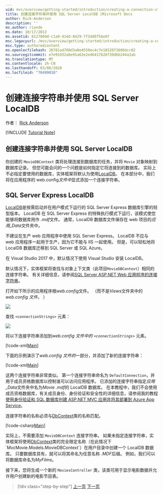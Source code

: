 ```yaml
---
uid: mvc/overview/getting-started/introduction/creating-a-connection-string
title: 创建连接字符串并使用 SQL Server LocalDB |Microsoft Docs
author: Rick-Anderson
description: ''
ms.author: riande
ms.date: 10/17/2013
ms.assetid: 6127804d-c1a9-414d-8429-7f3dd0f56e97
msc.legacyurl: /mvc/overview/getting-started/introduction/creating-a-connection-string
msc.type: authoredcontent
ms.openlocfilehash: 20781ad760d3a0e4559ec4c7e18528f3686dcc02
ms.sourcegitcommit: e7e91932a6e91a63e2e46417626f39d6b244a3ab
ms.translationtype: MT
ms.contentlocale: zh-CN
ms.lasthandoff: 03/06/2020
ms.locfileid: "78499010"
---
```

# <a name="creating-a-connection-string-and-working-with-sql-server-localdb"></a>创建连接字符串并使用 SQL Server LocalDB

作者： [Rick Anderson](https://twitter.com/RickAndMSFT)

[!INCLUDE [Tutorial Note](index.md)]

## <a name="creating-a-connection-string-and-working-with-sql-server-localdb"></a>创建连接字符串并使用 SQL Server LocalDB

你创建的 `MovieDBContext` 类将处理连接到数据库的任务，并将 `Movie` 对象映射到数据库记录。 但您可能会问的一个问题是如何指定它将连接到的数据库。 实际上不必指定要使用的数据库，实体框架将默认为使用[LocalDB](https://docs.microsoft.com/sql/database-engine/configure-windows/sql-server-2016-express-localdb)。 在本部分中，我们将在应用程序的 web.config*文件中*显式添加一个连接字符串。

## <a name="sql-server-express-localdb"></a>SQL Server Express LocalDB

[LocalDB](https://docs.microsoft.com/sql/database-engine/configure-windows/sql-server-2016-express-localdb)是按需启动并在用户模式下运行的 SQL Server Express 数据库引擎的轻型版本。 LocalDB 在 SQL Server Express 的特殊执行模式下运行，该模式使您能够将数据库用作 *.mdf*文件。 通常，LocalDB 数据库文件保存在 web 项目的*应用\_Data*文件夹中。

不建议在生产 web 应用程序中使用 SQL Server Express。 LocalDB 不应与 web 应用程序一起用于生产，因为它不能与 IIS 一起使用。 但是，可以轻松地将 LocalDB 数据库迁移到 SQL Server 或 SQL Azure。

在 Visual Studio 2017 中，默认情况下使用 Visual Studio 安装 LocalDB。

默认情况下，实体框架将查找与对象上下文类（此项目`MovieDBContext`）相同的连接字符串。 有关详细信息，请参阅[SQL Server ASP.NET Web 应用程序的连接字符串](https://msdn.microsoft.com/library/jj653752.aspx)。

打开如下所示的应用程序根*web.config*文件。 （而不是*Views*文件夹中的*web.config 文件。* ）

![](creating-a-connection-string/_static/image1.png)

查找 `<connectionStrings>` 元素：

![](creating-a-connection-string/_static/image2.png)

将以下连接字符串添加到*web.config 文件中的 `<connectionStrings>`* 元素。

[!code-xml[Main](creating-a-connection-string/samples/sample1.xml)]

下面的示例演示了*web.config 文件的*一部分，并添加了新的连接字符串：

[!code-xml[Main](creating-a-connection-string/samples/sample2.xml)]

这两个连接字符串非常类似。 第一个连接字符串命名为 `DefaultConnection`，并用于成员资格数据库以控制谁可以访问应用程序。 已添加的连接字符串指定*应用\_Data*文件夹中名为*Movie .mdf*的 LocalDB 数据库。 在本教程中，我们不会使用成员资格数据库，有关成员身份、身份验证和安全性的详细信息，请参阅我的教程[使用身份验证和 SQL 数据库创建 ASP.NET MVC 应用并将其部署到 Azure App Service](https://docs.microsoft.com/aspnet/core/security/authorization/secure-data)。

连接字符串的名称必须与[DbContext](https://msdn.microsoft.com/library/system.data.entity.dbcontext(v=vs.103).aspx)类的名称匹配。

[!code-csharp[Main](creating-a-connection-string/samples/sample3.cs?highlight=15)]

实际上，不需要添加 `MovieDBContext` 连接字符串。 如果未指定连接字符串，实体框架将使用[DbContext](https://msdn.microsoft.com/library/system.data.entity.dbcontext(v=vs.103).aspx)类的完全限定名称（在此情况下 `MvcMovie.Models.MovieDBContext`）在用户目录中创建一个 LocalDB 数据库。 只要数据库具有，就可以将其命名为任意名称 *.MDF*后缀。 例如，我们可以将数据库命名为*MyFilms*。

接下来，您将生成一个新的 `MoviesController` 类，该类可用于显示电影数据并允许用户创建新的电影节目表。

> [!div class="step-by-step"]
> [上一页](adding-a-model.md)
> [下一页](accessing-your-models-data-from-a-controller.md)
